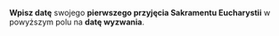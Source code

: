 **Wpisz datę** swojego **pierwszego przyjęcia Sakramentu Eucharystii** w powyższym polu na **datę wyzwania**.
